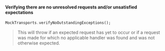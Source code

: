 
#### Verifying there are no unresolved requests and/or unsatisfied expectations
```dart
MockTransports.verifyNoOutstandingExceptions();
```

> This will throw if an expected request has yet to occur or if a request was
> made for which no applicable handler was found and was not otherwise expected.
